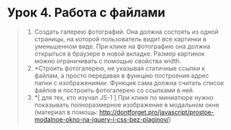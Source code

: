 # Урок 4. Работа с файлами

> 1. Создать галерею фотографий. Она должна состоять из одной страницы, на которой пользователь видит все картинки в уменьшенном виде. При клике на фотографию она должна открыться в браузере в новой вкладке. Размер картинок можно ограничивать с помощью свойства width.
> 2. *Строить фотогалерею, не указывая статичные ссылки к файлам, а просто передавая в функцию построения адрес папки с изображениями. Функция сама должна считать список файлов и построить фотогалерею со ссылками в ней.
> 3. *[ для тех, кто изучал JS-1 ] При клике по миниатюре нужно показывать полноразмерное изображение в модальном окне (материал в помощь: http://dontforget.pro/javascript/prostoe-modalnoe-okno-na-jquery-i-css-bez-plaginov/)

